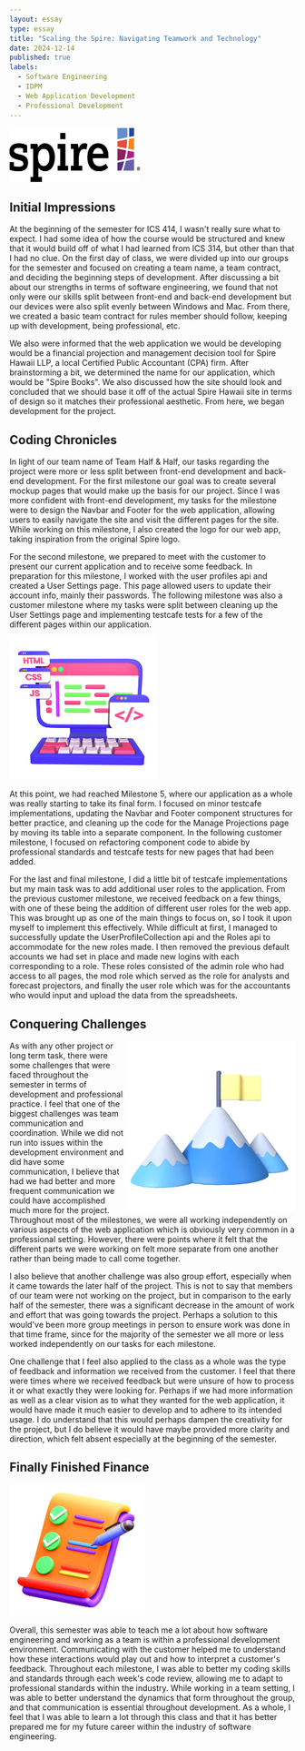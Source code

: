 ```yaml
---
layout: essay
type: essay
title: "Scaling the Spire: Navigating Teamwork and Technology"
date: 2024-12-14
published: true
labels:
  - Software Engineering
  - IDPM
  - Web Application Development
  - Professional Development
---
```


<img width="230px" height="95px"
     class="rounded float-start pe-4" 
     src="../img/scaling/spirelogo.png" >

## Initial Impressions

At the beginning of the semester for ICS 414, I wasn't really sure what to expect. I had some idea of how the course would be structured and knew that it would build off of what I had learned from ICS 314, but other than that I had no clue. On the first day of class, we were divided up into our groups for the semester and focused on creating a team name, a team contract, and deciding the beginning steps of development. After discussing a bit about our strengths in terms of software engineering, we found that not only were our skills split between front-end and back-end development but our devices were also split evenly between Windows and Mac. From there, we created a basic team contract for rules member should follow, keeping up with development, being professional, etc. 

We also were informed that the web application we would be developing would be a financial projection and management decision tool for Spire Hawaii LLP, a local Certified Public Accountant (CPA) firm. After brainstorming a bit, we determined the name for our application, which would be "Spire Books". We also discussed how the site should look and concluded that we should base it off of the actual Spire Hawaii site in terms of design so it matches their professional aesthetic. From here, we began development for the project.

## Coding Chronicles

In light of our team name of Team Half & Half, our tasks regarding the project were more or less split between front-end development and back-end development. For the first milestone our goal was to create several mockup pages that would make up the basis for our project. Since I was more confident with front-end development, my tasks for the milestone were to design the Navbar and Footer for the web application, allowing users to easily navigate the site and visit the different pages for the site. While working on this milestone, I also created the logo for our web app, taking inspiration from the original Spire logo.

For the second milestone, we prepared to meet with the customer to present our current application and to receive some feedback. In preparation for this milestone, I worked with the user profiles api and created a User Settings page. This page allowed users to update their account info, mainly their passwords. The following milestone was also a customer milestone where my tasks were split between cleaning up the User Settings page and implementing testcafe tests for a few of the different pages within our application.

<img width="260px" height="250px"
     class="rounded float-start pe-4" 
     src="../img/scaling/webappcoding.png" >

At this point, we had reached Milestone 5, where our application as a whole was really starting to take its final form. I focused on minor testcafe implementations, updating the Navbar and Footer component structures for better practice, and cleaning up the code for the Manage Projections page by moving its table into a separate component. In the following customer milestone, I focused on refactoring component code to abide by professional standards and testcafe tests for new pages that had been added.

For the last and final milestone, I did a little bit of testcafe implementations but my main task was to add additional user roles to the application. From the previous customer milestone, we received feedback on a few things, with one of these being the addition of different user roles for the web app. This was brought up as one of the main things to focus on, so I took it upon myself to implement this effectively. While difficult at first, I managed to successfully update the UserProfileCollection api and the Roles api to accommodate for the new roles made. I then removed the previous default accounts we had set in place and made new logins with each corresponding to a role. These roles consisted of the admin role who had access to all pages, the mod role which served as the role for analysts and forecast projectors, and finally the user role which was for the accountants who would input and upload the data from the spreadsheets.

## Conquering Challenges

<img width="300px" height="300px"
     class="rounded float-start pe-4" 
     src="../img/scaling/mountains.png" 
     align = "right" >

As with any other project or long term task, there were some challenges that were faced throughout the semester in terms of development and professional practice. I feel that one of the biggest challenges was team communication and coordination. While we did not run into issues within the development environment and did have some communication, I believe that had we had better and more frequent communication we could have accomplished much more for the project. Throughout most of the milestones, we were all working independently on various aspects of the web application which is obviously very common in a professional setting. However, there were points where it felt that the different parts we were working on felt more separate from one another rather than being made to call come together. 

I also believe that another challenge was also group effort, especially when it came towards the later half of the project. This is not to say that members of our team were not working on the project, but in comparison to the early half of the semester, there was a significant decrease in the amount of work and effort that was going towards the project. Perhaps a solution to this would've been more group meetings in person to ensure work was done in that time frame, since for the majority of the semester we all more or less worked independently on our tasks for each milestone. 

One challenge that I feel also applied to the class as a whole was the type of feedback and information we received from the customer. I feel that there were times where we received feedback but were unsure of how to process it or what exactly they were looking for. Perhaps if we had more information as well as a clear vision as to what they wanted for the web application, it would have made it much easier to develop and to adhere to its intended usage. I do understand that this would perhaps dampen the creativity for the project, but I do believe it would have maybe provided more clarity and direction, which felt absent especially at the beginning of the semester.


## Finally Finished Finance

<img width="240px" height="230px"
     class="rounded float-start pe-4" 
     src="../img/scaling/finished.png" >

Overall, this semester was able to teach me a lot about how software engineering and working as a team is within a professional development environment. Communicating with the customer helped me to understand how these interactions would play out and how to interpret a customer's feedback. Throughout each milestone, I was able to better my coding skills and standards through each week's code review, allowing me to adapt to professional standards within the industry. While working in a team setting, I was able to better understand the dynamics that form throughout the group, and that communication is essential throughout development. As a whole, I feel that I was able to learn a lot through this class and that it has better prepared me for my future career within the industry of software engineering.
